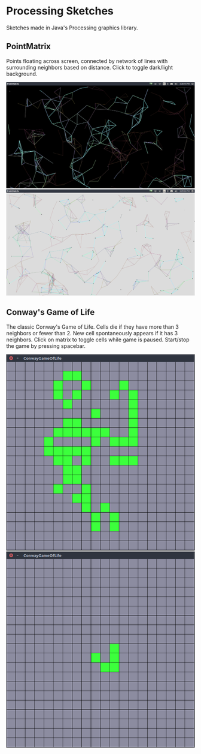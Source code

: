 # Processing Sketches

Sketches made in Java's Processing graphics library.

## PointMatrix

Points floating across screen, connected by network of lines with surrounding neighbors based on distance. Click to toggle dark/light background.

![Program in dark mode](PointMatrix/img/dark.png)
![Program in light mode](PointMatrix/img/light.png)

## Conway's Game of Life

The classic Conway's Game of Life. Cells die if they have more than 3 neighbors or fewer than 2. New cell spontaneously appears if it has 3 neighbors. Click on matrix to toggle cells while game is paused. Start/stop the game by pressing spacebar.

![Game in Progress](ConwayGameOfLife/img/game.png)
![The famous glider shape](ConwayGameOfLife/img/glider.png)

